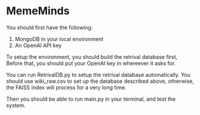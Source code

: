 # MemeMinds

You should first have the following:
1. MongoDB in your local environment
2. An OpenAI API key

To setup the environment, you should build the retrival database first,
Before that, you should put your OpenAI key in whereever it asks for.

You can run RetrivalDB.py to setup the retrival database automatically.
You should use wiki_raw.csv to set up the database described above, otherwise, the FAISS index will process for a very long time.

Then you should be able to run main.py in your terminal, and test the system.

